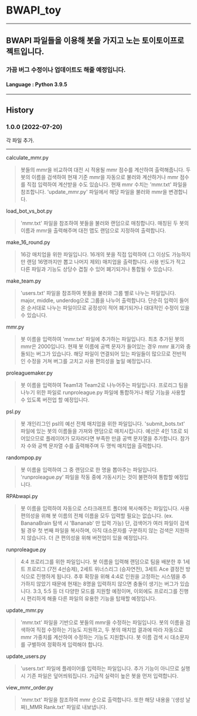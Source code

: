 # BWAPI_toy
----------------------
## BWAPI 파일들을 이용해 봇을 가지고 노는 토이토이프로젝트입니다.
### 가끔 버그 수정이나 업데이트도 해줄 예정입니다.
#### Language : Python 3.9.5

----------------------------
## History

### 1.0.0 (2022-07-20)
각 파일 추가.




-----------------------------
calculate_mmr.py
> 봇들의 mmr을 비교하여 대전 시 적용될 mmr 점수를 계산하여 출력해줍니다.
>  두 봇의 이름을 검색하여 현재 기준 mmr을 자동으로 불러와 계산하거나
>  mmr 점수를 직접 입력하여 계산받을 수도 있습니다.
>  현재 mmr 수치는 'mmr.txt' 파일을 참조합니다.
>  'update_mmr.py' 파일에서 해당 파일을 불러와 mmr을 변경합니다.


load_bot_vs_bot.py
> 'mmr.txt' 파일을 참조하여 봇들을 불러와 랜덤으로 매칭합니다.
>  매칭된 두 봇의 이름과 mmr을 출력해주며 대전 맵도 랜덤으로 지정하여 출력합니다.


make_16_round.py
> 16강 매치업을 위한 파일입니다.
>  16개의 봇을 직접 입력하여 (그 이상도 가능하지만 랜덤 16명까지만 뽑고 나머지 제외) 매치업을 출력합니다.
>  사용 빈도가 적고 다른 파일과 기능도 상당수 겹칠 수 있어 폐기되거나 통합될 수 있습니다.


make_team.py
> 'users.txt' 파일을 참조하여 봇들을 불러와 그룹 별로 나누는 파일입니다.
>  major, middle, underdog으로 그룹을 나누어 출력합니다.
>  단순히 입력이 들어온 순서대로 나누는 파일이므로 공정성이 적어 폐기되거나 대대적인 수정이 있을 수 있습니다.


mmr.py
> 봇 이름을 입력하여 'mmr.txt' 파일에 추가하는 파일입니다.
>  최초 추가된 봇의 mmr은 2000입니다.
>  현재 봇 이름에 공백 문자가 들어있는 경우 mmr 표기와 충돌되는 버그가 있습니다.
>  해당 파일이 연결되어 있는 파일들이 많으므로 전반적인 수정을 거쳐 버그를 고치고 사용 편의성을 높일 예정입니다.


proleaguemaker.py
> 봇 이름을 입력하여 Team1과 Team2로 나누어주는 파일입니다.
>  프로리그 팀을 나누기 위한 파일로 runproleague.py 파일에 통합하거나 해당 기능을 사용할 수 있도록 버전업 할 예정입니다.


psl.py
> 봇 개인리그인 psl의 예선 전체 매치업을 위한 파일입니다.
>  'submit_bots.txt' 파일에 있는 봇의 이름들을 가져와 랜덤으로 매치시킵니다.
>  예선은 4인 1조로 되어있으므로 플레이어가 모자라다면 부족한 만큼 공백 문자열을 추가합니다.
>  참가자 수와 공백 문자열 수를 출력해주며 두 명씩 매치업을 출력합니다.


randompop.py
> 봇 이름을 입력하여 그 중 랜덤으로 한 명을 뽑아주는 파일입니다.
>  'runproleague.py' 파일을 작동 중에 가동시키는 것이 불편하여 통합할 예정입니다.


RPAbwapi.py
> 봇 이름을 입력하여 자동으로 스타크래프트 폴더에 복사해주는 파일입니다.
>  사용 편의성을 위해 봇 이름의 전체 이름을 모두 입력할 필요는 없습니다. (ex. BananaBrain 탐색 시 'Bananab' 만 입력 가능)
>  단, 검색어가 여러 파일이 검색될 경우 첫 번째 파일을 복사하며, 아직 대소문자를 구분하지 않는 검색은 지원하지 않습니다.
>  더 큰 편의성을 위해 버전업이 있을 예정입니다.


runproleague.py
> 4:4 프로리그를 위한 파일입니다.
>  봇 이름을 입력해 랜덤으로 팀을 배분한 후 1세트 프로리그 (7전 4선승제), 2세트 위너스리그 (승자연전), 3세트 Ace 결정전 방식으로 진행하게 됩니다.
>  추후 확장을 위해 4:4로 인원을 고정하는 시스템을 추가하지 않았기 때문에 현재는 8명을 입력하지 않으면 충돌이 생기는 버그가 있습니다. 
>  3:3, 5:5 등 더 다양한 모드를 지원할 예정이며, 이외에도 프로리그를 진행 시 편리하게 해줄 다른 파일의 유용한 기능을 탑재할 예정입니다.


update_mmr.py
> 'mmr.txt' 파일을 기반으로 봇들의 mmr을 수정하는 파일입니다.
>  봇의 이름을 검색하여 직접 수정하는 기능도 지원하고, 두 봇의 매치업 결과에 따라 자동으로 mmr 가중치를 계산하여 수정하는 기능도 지원합니다.
>  봇 이름 검색 시 대소문자를 구별하여 정확하게 입력해야 합니다.


update_users.py
> 'users.txt' 파일에 플레이어를 입력하는 파일입니다.
>  추가 기능이 아니므로 실행 시 기존 파일은 덮어씌워집니다.
>  가급적 실력이 높은 봇을 먼저 입력합니다.


view_mmr_order.py
> 'mmr.txt' 파일을 참조하여 mmr 순으로 출력합니다.
>  또한 해당 내용을 '(생성 날짜)_MMR Rank.txt' 파일로 내보냅니다.

